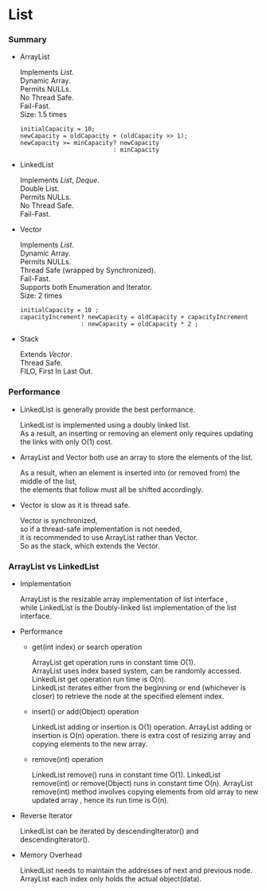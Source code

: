 # List


### Summary

* ArrayList

    Implements *List<E>*. <br>
    Dynamic Array.<br>
    Permits NULLs.<br>
    No Thread Safe.<br>
    Fail-Fast.<br>
    Size: 1.5 times
    ```
    initialCapacity = 10;
    newCapacity = oldCapacity + (oldCapacity >> 1);
    newCapacity >= minCapacity? newCapacity
                              : minCapacity
    ```
    
* LinkedList

    Implements *List<E>*, *Deque<E>*. <br>
    Double List.<br>
    Permits NULLs.<br>
    No Thread Safe.<br>
    Fail-Fast.<br>
    
* Vector 

    Implements *List<E>*. <br>
    Dynamic Array.<br>
    Permits NULLs.<br>
    Thread Safe (wrapped by Synchronized).<br>
    Fail-Fast.<br>
    Supports both Enumeration and Iterator.<br>
    Size: 2 times
    ```
    initialCapacity = 10 ;
    capacityIncrement? newCapacity = oldCapacity + capacityIncrement
                     : newCapacity = oldCapacity * 2 ;
    ```
    
* Stack

    Extends *Vector<E>*.<br>
    Thread Safe.<br>
    FILO, First In Last Out.<br>
    
    
### Performance

* LinkedList is generally provide the best performance. 

    LinkedList is implemented using a doubly linked list. <br>
    As a result, an inserting or removing an element only requires updating the links with only O(1) cost.
      
* ArrayList and Vector both use an array to store the elements of the list. 

    As a result, when an element is inserted into (or removed from) the middle of the list, <br>
    the elements that follow must all be shifted accordingly. 

* Vector is slow as it is thread safe.

    Vector is synchronized, <br>
    so if a thread-safe implementation is not needed, <br>
    it is recommended to use ArrayList rather than Vector. <br>
    So as the stack, which extends the Vector.

    
### ArrayList vs LinkedList

* Implementation

    ArrayList is the resizable array implementation of list interface , <br>
    while LinkedList is the Doubly-linked list implementation of the list interface.
    
* Performance

    * get(int index) or search operation
    
        ArrayList get operation runs in constant time O(1). <br>
        ArrayList uses index based system, can be randomly accessed.<br>
        LinkedList get operation run time is O(n).<br>
        LinkedList iterates either from the beginning or end (whichever is closer) to retrieve the node at the specified element index.
        
    * insert() or add(Object) operation
    
        LinkedList adding or insertion is O(1) operation.
        ArrayList adding or insertion is O(n) operation.
        there is extra cost of  resizing array and copying elements to the new array.
    
    * remove(int) operation
    
        LinkedList remove() runs in constant time O(1).
        LinkedList remove(int) or remove(Object) runs in constant time O(n).
        ArrayList remove(int) method involves copying elements from old array to new updated array , hence its run time is O(n).
    
* Reverse  Iterator

    LinkedList can be iterated by descendingIterator() and descendingIterator().

* Memory Overhead

    LinkedList needs to maintain the addresses of next and previous node. 
    ArrayList each index only holds the actual object(data).

